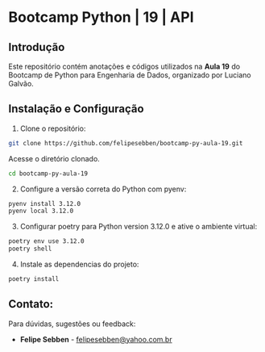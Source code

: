 # Bootcamp Python | 19 | API 

## Introdução
Este repositório contém anotações e códigos utilizados na **Aula 19** do Bootcamp de Python para Engenharia de Dados, organizado por Luciano Galvão.


## Instalação e Configuração
1. Clone o repositório:
```bash
git clone https://github.com/felipesebben/bootcamp-py-aula-19.git
```
Acesse o diretório clonado.
```bash
cd bootcamp-py-aula-19
```
2. Configure a versão correta do Python com pyenv:
```bash
pyenv install 3.12.0
pyenv local 3.12.0
```
3. Configurar poetry para Python version 3.12.0 e ative o ambiente virtual:
```bash
poetry env use 3.12.0
poetry shell
```
4. Instale as dependencias do projeto:
```bash
poetry install
```
## Contato:
Para dúvidas, sugestões ou feedback:
- **Felipe Sebben** - felipesebben@yahoo.com.br